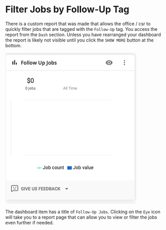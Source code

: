 # Filter Jobs by Follow-Up Tag

There is a custom report that was made that allows the office / csr to quickly filter jobs that are tagged with the
`Follow-Up` tag.  You access the report from the `Dash` section.  Unless you have rearranged your dashboard the report
is likely not visible until you click the `SHOW MORE` button at the bottom.

![follow-up dash](assets/follow_up_dash.png)

The dashboard item has a title of `Follow-Up Jobs`. Clicking on the `Eye` icon will take you to a report page that can
allow you to view or filter the jobs even further if needed.

